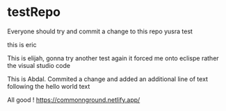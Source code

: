 # testRepo

Everyone should try and commit a change to this repo
yusra test

this is eric

This is elijah, gonna try another test again it forced me onto eclispe rather the visual studio code

This is Abdal. Commited a change and added an additional line of text following the hello world text

All good !
https://commonnground.netlify.app/
